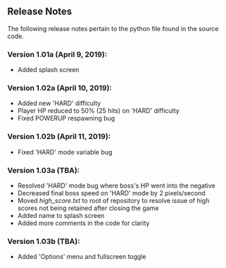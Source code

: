 ## Release Notes
The following release notes pertain to the python file found in the source code.

### Version 1.01a (April 9, 2019):
- Added splash screen

### Version 1.02a (April 10, 2019):
- Added new 'HARD' difficulty
- Player HP reduced to 50% (25 hits) on 'HARD' difficulty
- Fixed POWERUP respawning bug

### Version 1.02b (April 11, 2019):
- Fixed 'HARD' mode variable bug

### Version 1.03a (TBA):
- Resolved 'HARD' mode bug where boss's HP went into the negative
- Decreased final boss speed on 'HARD' mode by 2 pixels/second
- Moved _high_score.txt_ to root of repository to resolve issue of high scores not being retained after closing the game
- Added name to splash screen
- Added more comments in the code for clarity

### Version 1.03b (TBA):
- Added 'Options' menu and fullscreen toggle
